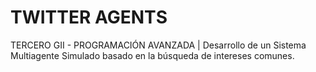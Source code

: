 # TWITTER AGENTS
TERCERO GII - PROGRAMACIÓN AVANZADA | Desarrollo de un Sistema Multiagente Simulado basado en la búsqueda de intereses comunes.
